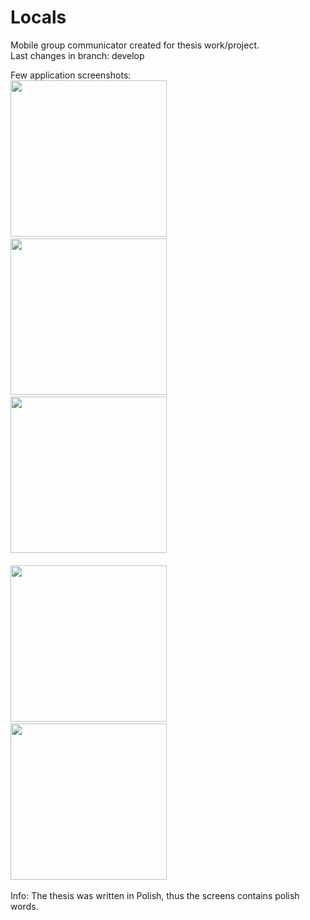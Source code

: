 # Locals
Mobile group communicator created for thesis work/project.<br>
Last changes in branch: develop

Few application screenshots:<br>
<img src="https://user-images.githubusercontent.com/45050205/154675819-764030f4-a71e-4e1f-b283-23701d3d4496.jpg" width="250">‏‏‎ ‎
<img src="https://user-images.githubusercontent.com/45050205/154677214-04a201d7-b588-4732-825f-bad7825fec14.jpg" width="250">‏‏‎ ‎
<img src="https://user-images.githubusercontent.com/45050205/154677245-4f216d57-0f66-4ec0-b81e-82caca952265.jpg" width="250">‏‏‎ ‎
<br><br>
<img src="https://user-images.githubusercontent.com/45050205/154677257-afeb8cb6-31c6-47e8-82e8-f80971304492.jpg" width="250">‏‏‎ ‎
<img src="https://user-images.githubusercontent.com/45050205/154677270-cc3a6a06-453f-4d59-89c0-bcf57c766cc2.jpg" width="250">‏‏‎ ‎

Info: The thesis was written in Polish, thus the screens contains polish words.
